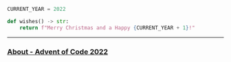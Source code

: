 ```python
CURRENT_YEAR = 2022

def wishes() -> str:
    return f"Merry Christmas and a Happy {CURRENT_YEAR + 1}!"
```

---

### [About - Advent of Code 2022](https://adventofcode.com/2022/about)
